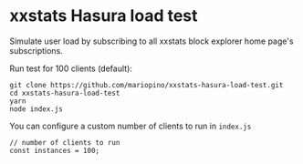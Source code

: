 # xxstats Hasura load test

Simulate user load by subscribing to all xxstats block explorer home page's subscriptions.

Run test for 100 clients (default):

```
git clone https://github.com/mariopino/xxstats-hasura-load-test.git
cd xxstats-hasura-load-test
yarn
node index.js
```

You can configure a custom number of clients to run in `index.js`

```
// number of clients to run
const instances = 100;
```